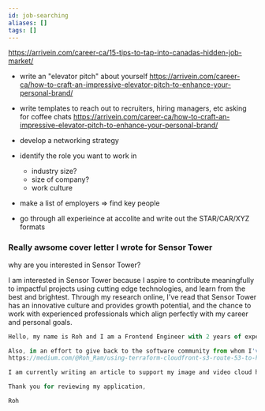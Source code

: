 ```yaml
---
id: job-searching
aliases: []
tags: []
---
```


https://arrivein.com/career-ca/15-tips-to-tap-into-canadas-hidden-job-market/

- write an "elevator pitch" about yourself
  https://arrivein.com/career-ca/how-to-craft-an-impressive-elevator-pitch-to-enhance-your-personal-brand/
- write templates to reach out to recruiters, hiring managers, etc asking for coffee chats
  https://arrivein.com/career-ca/how-to-craft-an-impressive-elevator-pitch-to-enhance-your-personal-brand/

- develop a networking strategy
- identify the role you want to work in
  - industry size?
  - size of company?
  - work culture
- make a list of employers => find key people
- go through all experieince at accolite and write out the STAR/CAR/XYZ formats

### Really awsome cover letter I wrote for Sensor Tower

why are you interested in Sensor Tower?

I am interested in Sensor Tower because I aspire to contribute meaningfully to impactful projects using cutting edge technologies, and learn from the best and brightest. Through my research online, I've read that Sensor Tower has an innovative culture and provides growth potential, and the chance to work with experienced professionals which align perfectly with my career and personal goals.

``` js
Hello, my name is Roh and I am a Frontend Engineer with 2 years of experience developing and deploying beautiful and responsive web applications using React and Typescript in the cloud. My background in Mechanical Engineering provide me the unique skillset to blend first-principles thinking from traditional engineering to the fast-paced modern development cycle of Software Engineering. Although I am based in Calgary, I am highly interested in moving out west to Vancouver. If you'd like to learn more about me and my background, please check out my personal web portfolio: https://rohineshram.com.

Also, in an effort to give back to the software community from whom I've learned a lot, I like writing articles. Here is an article I wrote about using Terraform to deploy single-page-applications to AWS:
https://medium.com/@Roh_Ram/using-terraform-cloudfront-s3-route-53-to-host-static-websites-bb1b3d894adc

I am currently writing an article to support my image and video cloud hosting application.

Thank you for reviewing my application,

Roh
```
